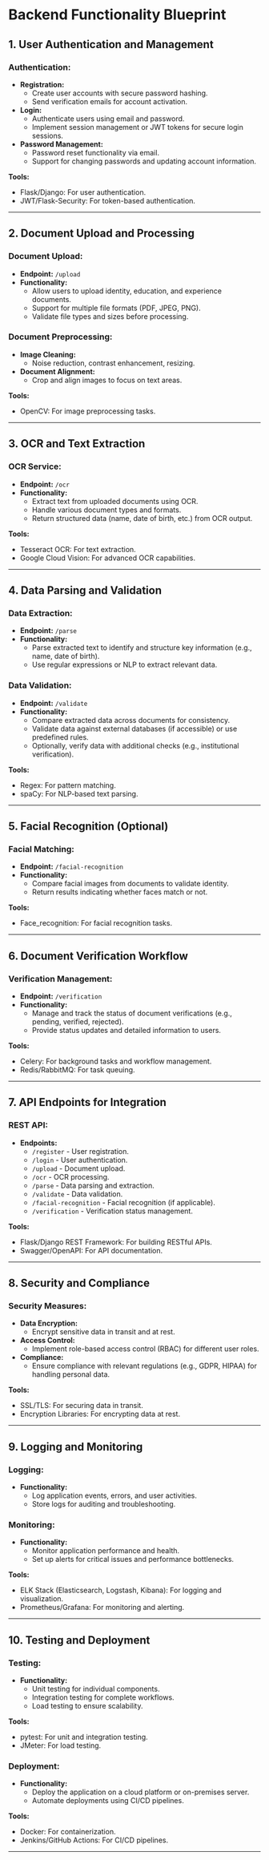 # Backend Functionality Blueprint

## 1. User Authentication and Management

### Authentication:
- **Registration:**
  - Create user accounts with secure password hashing.
  - Send verification emails for account activation.
- **Login:**
  - Authenticate users using email and password.
  - Implement session management or JWT tokens for secure login sessions.
- **Password Management:**
  - Password reset functionality via email.
  - Support for changing passwords and updating account information.

**Tools:**
- Flask/Django: For user authentication.
- JWT/Flask-Security: For token-based authentication.

---

## 2. Document Upload and Processing

### Document Upload:
- **Endpoint:** `/upload`
- **Functionality:**
  - Allow users to upload identity, education, and experience documents.
  - Support for multiple file formats (PDF, JPEG, PNG).
  - Validate file types and sizes before processing.

### Document Preprocessing:
- **Image Cleaning:**
  - Noise reduction, contrast enhancement, resizing.
- **Document Alignment:**
  - Crop and align images to focus on text areas.

**Tools:**
- OpenCV: For image preprocessing tasks.

---

## 3. OCR and Text Extraction

### OCR Service:
- **Endpoint:** `/ocr`
- **Functionality:**
  - Extract text from uploaded documents using OCR.
  - Handle various document types and formats.
  - Return structured data (name, date of birth, etc.) from OCR output.

**Tools:**
- Tesseract OCR: For text extraction.
- Google Cloud Vision: For advanced OCR capabilities.

---

## 4. Data Parsing and Validation

### Data Extraction:
- **Endpoint:** `/parse`
- **Functionality:**
  - Parse extracted text to identify and structure key information (e.g., name, date of birth).
  - Use regular expressions or NLP to extract relevant data.

### Data Validation:
- **Endpoint:** `/validate`
- **Functionality:**
  - Compare extracted data across documents for consistency.
  - Validate data against external databases (if accessible) or use predefined rules.
  - Optionally, verify data with additional checks (e.g., institutional verification).

**Tools:**
- Regex: For pattern matching.
- spaCy: For NLP-based text parsing.

---

## 5. Facial Recognition (Optional)

### Facial Matching:
- **Endpoint:** `/facial-recognition`
- **Functionality:**
  - Compare facial images from documents to validate identity.
  - Return results indicating whether faces match or not.

**Tools:**
- Face_recognition: For facial recognition tasks.

---

## 6. Document Verification Workflow

### Verification Management:
- **Endpoint:** `/verification`
- **Functionality:**
  - Manage and track the status of document verifications (e.g., pending, verified, rejected).
  - Provide status updates and detailed information to users.

**Tools:**
- Celery: For background tasks and workflow management.
- Redis/RabbitMQ: For task queuing.

---

## 7. API Endpoints for Integration

### REST API:
- **Endpoints:**
  - `/register` - User registration.
  - `/login` - User authentication.
  - `/upload` - Document upload.
  - `/ocr` - OCR processing.
  - `/parse` - Data parsing and extraction.
  - `/validate` - Data validation.
  - `/facial-recognition` - Facial recognition (if applicable).
  - `/verification` - Verification status management.

**Tools:**
- Flask/Django REST Framework: For building RESTful APIs.
- Swagger/OpenAPI: For API documentation.

---

## 8. Security and Compliance

### Security Measures:
- **Data Encryption:**
  - Encrypt sensitive data in transit and at rest.
- **Access Control:**
  - Implement role-based access control (RBAC) for different user roles.
- **Compliance:**
  - Ensure compliance with relevant regulations (e.g., GDPR, HIPAA) for handling personal data.

**Tools:**
- SSL/TLS: For securing data in transit.
- Encryption Libraries: For encrypting data at rest.

---

## 9. Logging and Monitoring

### Logging:
- **Functionality:**
  - Log application events, errors, and user activities.
  - Store logs for auditing and troubleshooting.

### Monitoring:
- **Functionality:**
  - Monitor application performance and health.
  - Set up alerts for critical issues and performance bottlenecks.

**Tools:**
- ELK Stack (Elasticsearch, Logstash, Kibana): For logging and visualization.
- Prometheus/Grafana: For monitoring and alerting.

---

## 10. Testing and Deployment

### Testing:
- **Functionality:**
  - Unit testing for individual components.
  - Integration testing for complete workflows.
  - Load testing to ensure scalability.

**Tools:**
- pytest: For unit and integration testing.
- JMeter: For load testing.

### Deployment:
- **Functionality:**
  - Deploy the application on a cloud platform or on-premises server.
  - Automate deployments using CI/CD pipelines.

**Tools:**
- Docker: For containerization.
- Jenkins/GitHub Actions: For CI/CD pipelines.

---


